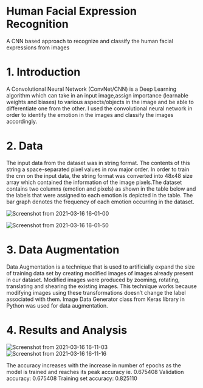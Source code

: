 # Human Facial Expression Recognition
A CNN based approach to recognize and classify the human facial expressions from images

# 1. Introduction
A Convolutional Neural Network (ConvNet/CNN) is a Deep Learning algorithm which can take in an input image,assign importance (learnable weights and biases) to various aspects/objects in the image and be able to differentiate one from the other. I used the convolutional neural network in order to identify the emotion in the images and classify the images accordingly.

# 2. Data
The input data from the dataset was in string format. The contents of this string a space-separated pixel values in row major order. In order to train the cnn on the input data, the string format was converted into 48x48 size array which contained the information of the image pixels.The dataset contains two columns (emotion and pixels) as shown in the table below and the labels that were assigned to each emotion is depicted in the table. The bar graph denotes the frequency of each emotion occurring in the dataset.

![Screenshot from 2021-03-16 16-01-00](https://user-images.githubusercontent.com/17639991/111295045-f2a08f80-8670-11eb-85a1-631fe45de1cc.png)

![Screenshot from 2021-03-16 16-01-50](https://user-images.githubusercontent.com/17639991/111295103-051ac900-8671-11eb-98d8-069d2cf1d482.png)

# 3. Data Augmentation
Data Augmentation is a technique that is used to artificially expand the size of training data set by creating modified
images of images already present in our dataset. Modified images were produced by zooming, rotating, translating and shearing the existing images. This technique works because modifying images using these transformations doesn’t change the label associated with them. Image Data Generator class from Keras library in Python was used for data augmentation.

# 4. Results and Analysis

![Screenshot from 2021-03-16 16-11-03](https://user-images.githubusercontent.com/17639991/111296324-5bd4d280-8672-11eb-9d93-f75ed05e8c5f.png)
![Screenshot from 2021-03-16 16-11-16](https://user-images.githubusercontent.com/17639991/111296329-5d05ff80-8672-11eb-89f0-80e5d76b8dec.png)

The accuracy increases with the increase in number of epochs as the model is trained and reaches its peak accuracy ie. 0.675408
Validation accuracy: 0.675408
Training set accuracy: 0.825110
